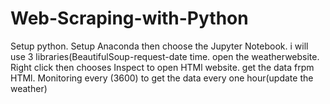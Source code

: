 # Web-Scraping-with-Python
Setup python.
Setup  Anaconda then choose the Jupyter Notebook.
i will use 3 libraries(BeautifulSoup-request-date time.
open the weatherwebsite.
Right click then chooses Inspect to open HTMl website.
get the data frpm HTMl.
Monitoring every (3600) to get the data every one hour(update the weather)
